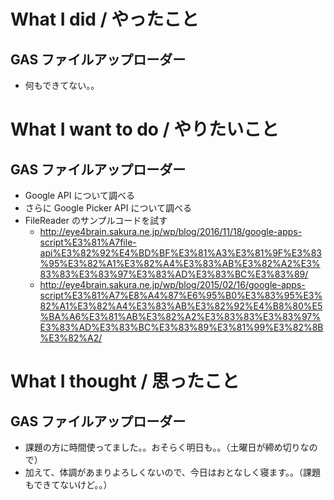 # What I did / やったこと
## GAS ファイルアップローダー
- 何もできてない。。

# What I want to do / やりたいこと
## GAS ファイルアップローダー
- Google API について調べる
- さらに Google Picker API について調べる
- FileReader のサンプルコードを試す  
    - http://eye4brain.sakura.ne.jp/wp/blog/2016/11/18/google-apps-script%E3%81%A7file-api%E3%82%92%E4%BD%BF%E3%81%A3%E3%81%9F%E3%83%95%E3%82%A1%E3%82%A4%E3%83%AB%E3%82%A2%E3%83%83%E3%83%97%E3%83%AD%E3%83%BC%E3%83%89/  
    - http://eye4brain.sakura.ne.jp/wp/blog/2015/02/16/google-apps-script%E3%81%A7%E8%A4%87%E6%95%B0%E3%83%95%E3%82%A1%E3%82%A4%E3%83%AB%E3%82%92%E4%B8%80%E5%BA%A6%E3%81%AB%E3%82%A2%E3%83%83%E3%83%97%E3%83%AD%E3%83%BC%E3%83%89%E3%81%99%E3%82%8B%E3%82%A2/  

# What I thought / 思ったこと
## GAS ファイルアップローダー
- 課題の方に時間使ってました。。おそらく明日も。。（土曜日が締め切りなので）
- 加えて、体調があまりよろしくないので、今日はおとなしく寝ます。。（課題もできてないけど。。）
